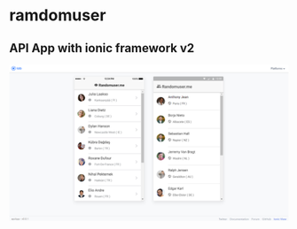# ramdomuser
## API App with ionic framework v2

![screenshot](/2017-02-05.png?raw=true "Screenshot")
